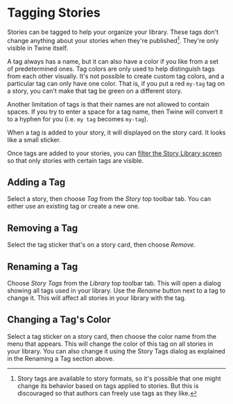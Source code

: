 # Tagging Stories

Stories can be tagged to help your organize your library. These tags don't
change anything about your stories when they're published[^story-formats].
They're only visible in Twine itself.

A tag always has a name, but it can also have a color if you like from a set of
predetermined ones. Tag colors are only used to help distinguish tags from each
other visually. It's not possible to create custom tag colors, and a particular
tag can only have one color. That is, if you put a red `my-tag` tag on a story,
you can't make that tag be green on a different story.

Another limitation of tags is that their names are not allowed to contain
spaces. If you try to enter a space for a tag name, then Twine will convert it
to a hyphen for you (i.e. `my tag` becomes `my-tag`).

When a tag is added to your story, it will displayed on the story card. It looks
like a small sticker.

Once tags are added to your stories, you can [filter the Story Library
screen](viewing.md) so that only stories with certain tags are visible.

## Adding a Tag

Select a story, then choose _Tag_ from the _Story_ top toolbar tab. You can
either use an existing tag or create a new one.

## Removing a Tag

Select the tag sticker that's on a story card, then choose _Remove_.

## Renaming a Tag

Choose _Story Tags_ from the _Library_ top toolbar tab. This will open a dialog
showing all tags used in your library. Use the _Rename_ button next to a tag to
change it. This will affect all stories in your library with the tag.

## Changing a Tag's Color

Select a tag sticker on a story card, then choose the color name from the menu
that appears. This will change the color of this tag on all stories in your
library. You can also change it using the Story Tags dialog as explained in the
Renaming a Tag section above.

[^story-formats]: Story tags are available to story formats, so it's possible
    that one might change its behavior based on tags applied to stories. But
    this is discouraged so that authors can freely use tags as they like.
